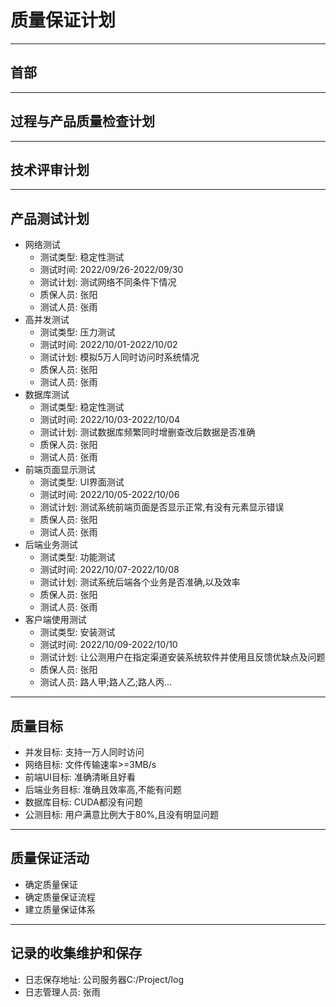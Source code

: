 # 质量保证计划

---
## 首部

---
## 过程与产品质量检查计划

---
## 技术评审计划

---
## 产品测试计划
* 网络测试
    * 测试类型: 稳定性测试
    * 测试时间: 2022/09/26-2022/09/30
    * 测试计划: 测试网络不同条件下情况
    * 质保人员: 张阳
    * 测试人员: 张雨
* 高并发测试
    * 测试类型: 压力测试
    * 测试时间: 2022/10/01-2022/10/02
    * 测试计划: 模拟5万人同时访问时系统情况
    * 质保人员: 张阳
    * 测试人员: 张雨
* 数据库测试
    * 测试类型: 稳定性测试
    * 测试时间: 2022/10/03-2022/10/04
    * 测试计划: 测试数据库频繁同时增删查改后数据是否准确
    * 质保人员: 张阳
    * 测试人员: 张雨
* 前端页面显示测试
    * 测试类型: UI界面测试
    * 测试时间: 2022/10/05-2022/10/06
    * 测试计划: 测试系统前端页面是否显示正常,有没有元素显示错误
    * 质保人员: 张阳
    * 测试人员: 张雨
* 后端业务测试
    * 测试类型: 功能测试
    * 测试时间: 2022/10/07-2022/10/08
    * 测试计划: 测试系统后端各个业务是否准确,以及效率
    * 质保人员: 张阳
    * 测试人员: 张雨
* 客户端使用测试
    * 测试类型: 安装测试
    * 测试时间: 2022/10/09-2022/10/10
    * 测试计划: 让公测用户在指定渠道安装系统软件并使用且反馈优缺点及问题
    * 质保人员: 张阳
    * 测试人员: 路人甲;路人乙;路人丙... 

---
## 质量目标
* 并发目标: 支持一万人同时访问
* 网络目标: 文件传输速率>=3MB/s
* 前端UI目标: 准确清晰且好看
* 后端业务目标: 准确且效率高,不能有问题
* 数据库目标: CUDA都没有问题
* 公测目标: 用户满意比例大于80%,且没有明显问题

---
## 质量保证活动
* 确定质量保证
* 确定质量保证流程
* 建立质量保证体系

---
## 记录的收集维护和保存
* 日志保存地址: 公司服务器C:/Project/log
* 日志管理人员: 张雨
